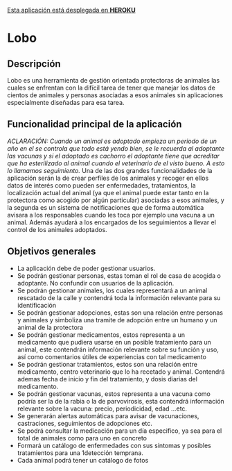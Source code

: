 [Esta aplicación está desplegada en **HEROKU**](http://proyectolobo.herokuapp.com/)

# Lobo

## Descripción

Lobo es una herramienta de gestión orientada protectoras de animales las cuales se enfrentan con
la difícil tarea de tener que manejar los datos de cientos de animales y personas asociadas a esos
animales sin aplicaciones especialmente diseñadas para esa tarea.

## Funcionalidad principal de la aplicación

*ACLARACIÓN: Cuando un animal es adoptado empieza un periodo de un año en el se controla que todo está yendo bien, se le recuerda al adoptante las vacunas y si el adoptado es cachorro el adoptante tiene que acreditar que ha esterilizado al animal cuando el veterinario de el visto bueno. A esto lo llamamos seguimiento.*
 Una de las dos grandes funcionalidades de la aplicación serán la de crear perfiles de los animales y recoger en ellos datos de interés como pueden ser enfermedades, tratamientos, la localización actual del animal (ya que el animal puede estar tanto en la protectora como acogido por algún particular) asociadas a esos animales, y la segunda es un sistema de notificaciones que de forma automática avisara a los responsables cuando les toca por ejemplo una vacuna a un animal. Además ayudará a los encargados de los seguimientos a llevar el control de los animales adoptados.

 ## Objetivos generales

- La aplicación debe de poder gestionar usuarios.
- Se podrán gestionar personas, estas toman el rol de casa de acogida o adoptante. No confundir
con usuarios de la aplicación.
- Se podrán gestionar animales, los cuales representará a un animal rescatado de la calle y
contendrá toda la información relevante para su identificación
- Se podrán gestionar adopciones, estas son una relación entre personas y animales y simboliza
una tramite de adopción entre un humano y un animal de la protectora
- Se podrán gestionar medicamentos, estos representa a un medicamento que pudiera usarse en
un posible tratamiento para un animal, este contendrán información relevante sobre su función
y uso, así como comentarios útiles de experiencias con tal medicamento
- Se podrán gestionar tratamientos, estos son una relación entre medicamento, centro veterinario
que lo ha recetado y animal. Contendrá ademas fecha de inicio y fin del tratamiento, y dosis
diarias del medicamento.
- Se podrán gestionar vacunas, estos representa a una vacuna como podría ser la de la rabia o la
de parvovirosis, esta contendrá información relevante sobre la vacuna: precio, periodicidad,
edad ...etc.
- Se generarán alertas automáticas para avisar de vacunaciones, castraciones, seguimientos de
adopciones etc.
- Se podrá consultar la medicación para un día especifico, ya sea para el total de animales como
para uno en concreto
- Formará un catálogo de enfermedades con sus síntomas y posibles tratamientos para una
1detección temprana.
- Cada animal podrá tener un catálogo de fotos
